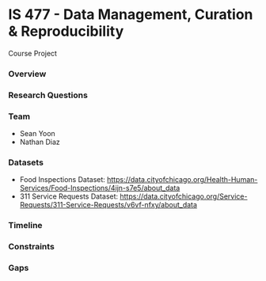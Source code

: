 # IS 477 - Data Management, Curation & Reproducibility
Course Project

### Overview

### Research Questions

### Team
  * Sean Yoon
  * Nathan Diaz

### Datasets
  * Food Inspections Dataset: https://data.cityofchicago.org/Health-Human-Services/Food-Inspections/4ijn-s7e5/about_data
  * 311 Service Requests Dataset: https://data.cityofchicago.org/Service-Requests/311-Service-Requests/v6vf-nfxy/about_data
    
### Timeline

### Constraints

### Gaps
